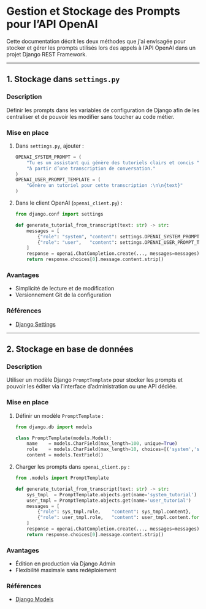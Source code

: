 # Gestion et Stockage des Prompts pour l’API OpenAI

Cette documentation décrit les deux méthodes que j'ai envisagée pour stocker et gérer les prompts utilisés lors des appels à l’API OpenAI dans un projet Django REST Framework.

---

## 1. Stockage dans `settings.py`

### Description

Définir les prompts dans les variables de configuration de Django afin de les centraliser et de pouvoir les modifier sans toucher au code métier.

### Mise en place

1. Dans `settings.py`, ajouter :

   ```python
   OPENAI_SYSTEM_PROMPT = (
       "Tu es un assistant qui génère des tutoriels clairs et concis "
       "à partir d’une transcription de conversation."
   )
   OPENAI_USER_PROMPT_TEMPLATE = (
       "Génère un tutoriel pour cette transcription :\n\n{text}"
   )
   ```
2. Dans le client OpenAI (`openai_client.py`) :

   ```python
   from django.conf import settings

   def generate_tutorial_from_transcript(text: str) -> str:
       messages = [
           {"role": "system", "content": settings.OPENAI_SYSTEM_PROMPT},
           {"role": "user",   "content": settings.OPENAI_USER_PROMPT_TEMPLATE.format(text=text)}
       ]
       response = openai.ChatCompletion.create(..., messages=messages)
       return response.choices[0].message.content.strip()
   ```

### Avantages

* Simplicité de lecture et de modification
* Versionnement Git de la configuration

### Références

* [Django Settings](https://docs.djangoproject.com/en/stable/topics/settings/)

---

## 2. Stockage en base de données

### Description

Utiliser un modèle Django `PromptTemplate` pour stocker les prompts et pouvoir les éditer via l’interface d’administration ou une API dédiée.

### Mise en place

1. Définir un modèle `PromptTemplate` :

   ```python
   from django.db import models

   class PromptTemplate(models.Model):
       name    = models.CharField(max_length=100, unique=True)
       role    = models.CharField(max_length=10, choices=[('system','system'), ('user','user')])
       content = models.TextField()
   ```
2. Charger les prompts dans `openai_client.py` :

   ```python
   from .models import PromptTemplate

   def generate_tutorial_from_transcript(text: str) -> str:
       sys_tmpl  = PromptTemplate.objects.get(name='system_tutorial')
       user_tmpl = PromptTemplate.objects.get(name='user_tutorial')
       messages = [
           {"role": sys_tmpl.role,    "content": sys_tmpl.content},
           {"role": user_tmpl.role,   "content": user_tmpl.content.format(text=text)}
       ]
       response = openai.ChatCompletion.create(..., messages=messages)
       return response.choices[0].message.content.strip()
   ```

### Avantages

* Édition en production via Django Admin
* Flexibilité maximale sans redéploiement

### Références

* [Django Models](https://docs.djangoproject.com/en/stable/topics/db/models/)